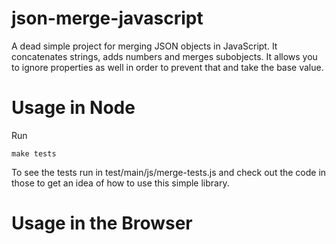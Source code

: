 # json-merge-javascript
A dead simple project for merging JSON objects in JavaScript.  It concatenates strings, adds numbers and merges subobjects.  It allows you to ignore properties as well in order to prevent that and take the base value.

# Usage in Node
Run
```
make tests
```
To see the tests run in test/main/js/merge-tests.js and check out the code in those to get an idea of how to use this simple library.

# Usage in the Browser
